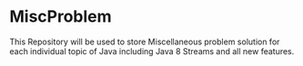 # MiscProblem
 This Repository will be used to store Miscellaneous problem solution 
 for each individual topic of Java including Java 8 Streams and all new features.
